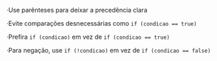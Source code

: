 ·Use parênteses para deixar a precedência clara

·Evite comparações desnecessárias como `if (condicao == true)`

·Prefira `if (condicao)` em vez de `if (condicao == true)`

·Para negação, use `if (!condicao)` em vez de `if (condicao == false)`
 